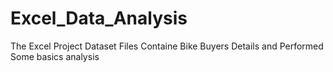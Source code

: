 # Excel_Data_Analysis
The Excel Project Dataset Files Containe Bike Buyers Details and Performed Some basics analysis
